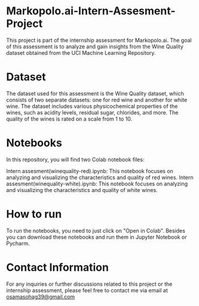 # Markopolo.ai-Intern-Assesment-Project
This project is part of the internship assessment for Markopolo.ai. The goal of this assessment is to analyze and gain insights from the Wine Quality dataset obtained from the UCI Machine Learning Repository.


# Dataset
The dataset used for this assessment is the Wine Quality dataset, which consists of two separate datasets: one for red wine and another for white wine. The dataset includes various physicochemical properties of the wines, such as acidity levels, residual sugar, chlorides, and more. The quality of the wines is rated on a scale from 1 to 10.


# Notebooks
In this repository, you will find two Colab notebook files:

Intern assesment(winequality-red).ipynb: This notebook focuses on analyzing and visualizing the characteristics and quality of red wines.
Intern assesment(winequality-white).ipynb: This notebook focuses on analyzing and visualizing the characteristics and quality of white wines.


# How to run
To run the notebooks, you need to just click on "Open in Colab". Besides you can download these notebooks and run them in Jupyter Notebook or Pycharm.


# Contact Information
For any inquiries or further discussions related to this project or the internship assessment, please feel free to contact me via email at osamasohag39@gmail.com 
